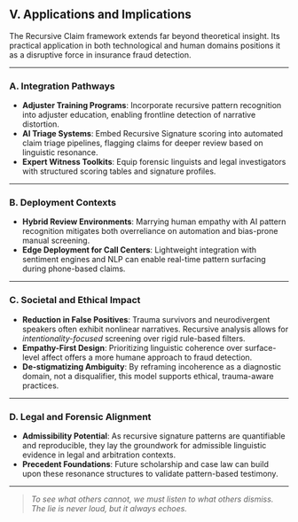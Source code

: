 ## V. Applications and Implications

The Recursive Claim framework extends far beyond theoretical insight. Its practical application in both technological and human domains positions it as a disruptive force in insurance fraud detection.

---

### A. Integration Pathways

- **Adjuster Training Programs**: Incorporate recursive pattern recognition into adjuster education, enabling frontline detection of narrative distortion.
- **AI Triage Systems**: Embed Recursive Signature scoring into automated claim triage pipelines, flagging claims for deeper review based on linguistic resonance.
- **Expert Witness Toolkits**: Equip forensic linguists and legal investigators with structured scoring tables and signature profiles.

---

### B. Deployment Contexts

- **Hybrid Review Environments**: Marrying human empathy with AI pattern recognition mitigates both overreliance on automation and bias-prone manual screening.
- **Edge Deployment for Call Centers**: Lightweight integration with sentiment engines and NLP can enable real-time pattern surfacing during phone-based claims.

---

### C. Societal and Ethical Impact

- **Reduction in False Positives**: Trauma survivors and neurodivergent speakers often exhibit nonlinear narratives. Recursive analysis allows for *intentionality-focused* screening over rigid rule-based filters.
- **Empathy-First Design**: Prioritizing linguistic coherence over surface-level affect offers a more humane approach to fraud detection.
- **De-stigmatizing Ambiguity**: By reframing incoherence as a diagnostic domain, not a disqualifier, this model supports ethical, trauma-aware practices.

---

### D. Legal and Forensic Alignment

- **Admissibility Potential**: As recursive signature patterns are quantifiable and reproducible, they lay the groundwork for admissible linguistic evidence in legal and arbitration contexts.
- **Precedent Foundations**: Future scholarship and case law can build upon these resonance structures to validate pattern-based testimony.

---

> *To see what others cannot, we must listen to what others dismiss.  
> The lie is never loud, but it always echoes.*
